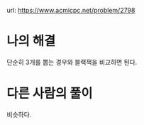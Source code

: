 url: https://www.acmicpc.net/problem/2798

# 나의 해결

단순히 3개를 뽑는 경우와 블랙잭을 비교하면 된다.

# 다른 사람의 풀이

비슷하다.

